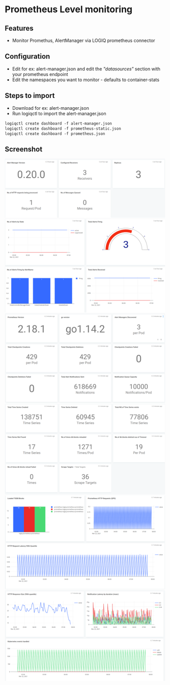 # Prometheus Level monitoring

## Features
* Monitor Promethus, AlertManager via LOGIQ prometheus connector

## Configuration

* Edit for ex: alert-manager.json and edit the *"datasources"* section with your prometheus endpoint
* Edit the namespaces you want to monitor - defaults to container-stats

## Steps to import

* Download for ex: alert-manager.json
* Run logiqctl to import the alert-manager.json

```
logiqctl create dashboard -f alert-manager.json
logiqctl create dashboard -f prometheus-static.json
logiqctl create dashboard -f prometheus.json

```


## Screenshot

![image info](./alert-manager-0.png)
![image info](./alert-manager-1.png)
![image info](./prometheus-static-0.png)
![image info](./prometheus-static-1.png)
![image info](./prometheus-0.png)
![image info](./prometheus-1.png)
